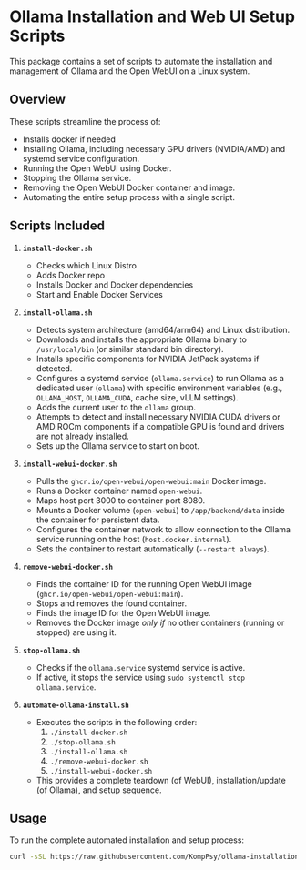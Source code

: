 # Ollama Installation and Web UI Setup Scripts

This package contains a set of scripts to automate the installation and management of Ollama and the Open WebUI on a Linux system.

## Overview

These scripts streamline the process of:
* Installs docker if needed
* Installing Ollama, including necessary GPU drivers (NVIDIA/AMD) and systemd service configuration.
* Running the Open WebUI using Docker.
* Stopping the Ollama service.
* Removing the Open WebUI Docker container and image.
* Automating the entire setup process with a single script.

## Scripts Included
1.  **`install-docker.sh`**
    * Checks which Linux Distro
    * Adds Docker repo
    * Installs Docker and Docker dependencies
    * Start and Enable Docker Services
    
3.  **`install-ollama.sh`**
    * Detects system architecture (amd64/arm64) and Linux distribution.
    * Downloads and installs the appropriate Ollama binary to `/usr/local/bin` (or similar standard bin directory).
    * Installs specific components for NVIDIA JetPack systems if detected.
    * Configures a systemd service (`ollama.service`) to run Ollama as a dedicated user (`ollama`) with specific environment variables (e.g., `OLLAMA_HOST`, `OLLAMA_CUDA`, cache size, vLLM settings).
    * Adds the current user to the `ollama` group.
    * Attempts to detect and install necessary NVIDIA CUDA drivers or AMD ROCm components if a compatible GPU is found and drivers are not already installed.
    * Sets up the Ollama service to start on boot.

4.  **`install-webui-docker.sh`**
    * Pulls the `ghcr.io/open-webui/open-webui:main` Docker image.
    * Runs a Docker container named `open-webui`.
    * Maps host port 3000 to container port 8080.
    * Mounts a Docker volume (`open-webui`) to `/app/backend/data` inside the container for persistent data.
    * Configures the container network to allow connection to the Ollama service running on the host (`host.docker.internal`).
    * Sets the container to restart automatically (`--restart always`).

5.  **`remove-webui-docker.sh`**
    * Finds the container ID for the running Open WebUI image (`ghcr.io/open-webui/open-webui:main`).
    * Stops and removes the found container.
    * Finds the image ID for the Open WebUI image.
    * Removes the Docker image *only if* no other containers (running or stopped) are using it.

6.  **`stop-ollama.sh`**
    * Checks if the `ollama.service` systemd service is active.
    * If active, it stops the service using `sudo systemctl stop ollama.service`.

7.  **`automate-ollama-install.sh`**
    * Executes the scripts in the following order:
        1.  `./install-docker.sh`  
        2.  `./stop-ollama.sh`
        3.  `./install-ollama.sh`
        4.  `./remove-webui-docker.sh`
        5.  `./install-webui-docker.sh`
    * This provides a complete teardown (of WebUI), installation/update (of Ollama), and setup sequence.

## Usage


To run the complete automated installation and setup process:

```bash
curl -sSL https://raw.githubusercontent.com/KompPsy/ollama-installation/refs/heads/main/automate-ollama-install.sh | sudo bash
